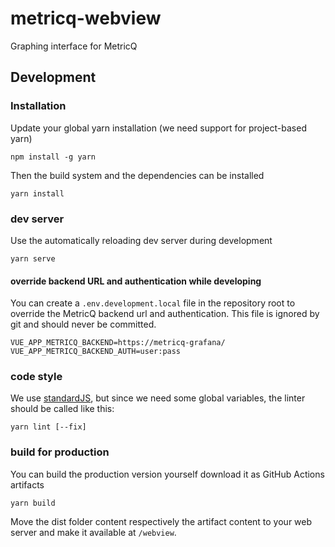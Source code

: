 # metricq-webview

Graphing interface for MetricQ

## Development

### Installation

Update your global yarn installation (we need support for project-based yarn)

````shell
npm install -g yarn
````

Then the build system and the dependencies can be installed

```shell
yarn install
```

### dev server

Use the automatically reloading dev server during development

```shell
yarn serve
```

#### override backend URL and authentication while developing

You can create a `.env.development.local` file in the repository root to override the MetricQ backend url and authentication. This file is ignored by git and should never be committed.

```shell
VUE_APP_METRICQ_BACKEND=https://metricq-grafana/
VUE_APP_METRICQ_BACKEND_AUTH=user:pass
```

### code style

We use [standardJS](https://standardjs.com), but since we need some global variables, the linter should be called like this:

```shell
yarn lint [--fix]
```

### build for production

You can build the production version yourself download it as GitHub Actions artifacts

```shell
yarn build
```

Move the dist folder content respectively the artifact content to your web server and make it available at `/webview`.
